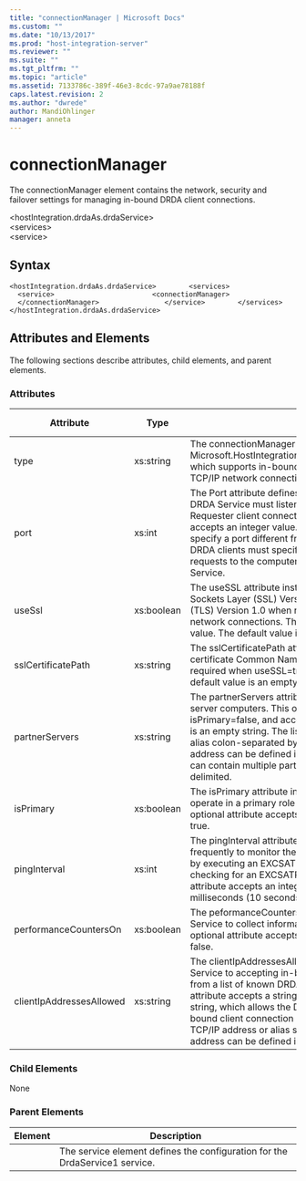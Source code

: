 ```yaml
---
title: "connectionManager | Microsoft Docs"
ms.custom: ""
ms.date: "10/13/2017"
ms.prod: "host-integration-server"
ms.reviewer: ""
ms.suite: ""
ms.tgt_pltfrm: ""
ms.topic: "article"
ms.assetid: 7133786c-389f-46e3-8cdc-97a9ae78188f
caps.latest.revision: 2
ms.author: "dwrede"
author: MandiOhlinger
manager: anneta
---
```

# connectionManager
The connectionManager element contains the network, security and failover settings for managing in-bound DRDA client connections.  
  
 \<hostIntegration.drdaAs.drdaService>  
\<services>  
\<service>  
  
## Syntax  
  
```  
<hostIntegration.drdaAs.drdaService>        <services>                <service>                        <connectionManager>                        </connectionManager>                </service>        </services></hostIntegration.drdaAs.drdaService>  
```  
  
## Attributes and Elements  
 The following sections describe attributes, child elements, and parent elements.  
  
### Attributes  
  
|Attribute|Type|Description|Required|Default Value|  
|---------------|----------|-----------------|--------------|-------------------|  
|type|xs:string|The connectionManager type is the Microsoft.HostIntegration.Drda.Server.TcpConnectionManager, which supports in-bound DRDA AR client connections across a TCP/IP network connection.|true|n/a|  
|port|xs:int|The Port attribute defines the TCP/IP Port number on which the DRDA Service must listen for in-bound DRDA Application Requester client connection requests. This optional attribute accepts an integer value. The default value is 446. If you specify a port different from the default DRDA port 446, then DRDA clients must specify the non-default port number in requests to the computer or they will not connect to the DRDA Service.|false|446|  
|useSsl|xs:boolean|The useSSL attribute instructs the DRDA Service to use Secure Sockets Layer (SSL) Version 3.0 and Transport Layer Security (TLS) Version 1.0 when responding to in-bound TCP/IP network connections. This optional attribute accepts a Boolean value. The default value is false.|false|false|  
|sslCertificatePath|xs:string|The sslCertificatePath attribute specifies the SSL or TLS certificate Common Name (CN). This optional attribute is required when useSSL=true, and accepts a string value. The default value is an empty string.|false|n/a|  
|partnerServers|xs:string|The partnerServers attribute defines the list of secondary server computers. This optional attribute is required when isPrimary=false, and accepts a string value. The default value is an empty string. The list is comprised of a TCP/IP address or alias colon-separated by a TCP/IP port number. The TCP/IP address can be defined in either IPv4 or IPv6 format. The list can contain multiple partner server computers semi-colon delimited.|false|n/a|  
|isPrimary|xs:boolean|The isPrimary attribute instructs the DRDA Service whether to operate in a primary role within a group of servers. This optional attribute accepts a Boolean value. The default value is true.|false|true|  
|pingInterval|xs:int|The pingInterval attribute instructs the DRDA Service how frequently to monitor the health of partner server computers, by executing an EXCSAT (Exchange Server Attribute) flow and checking for an EXCSATRD (EXCSAT Reply Data). This optional attribute accepts an integer value. The default value is 10000 milliseconds (10 seconds).|false|10000|  
|performanceCountersOn|xs:boolean|The peformanceCountersOn attribute instructs the DRDA Service to collect information into performance counters. This optional attribute accepts a Boolean value. The default value is false.|false|false|  
|clientIpAddressesAllowed|xs:string|The clientIpAddressesAllowed attribute restricts the DRDA Service to accepting in-bound TCP/IP network connections from a list of known DRDA AR client computers. This optional attribute accepts a string value. The default value is an empty string, which allows the DRDA Service to respond to all in-bound client connection requests. The list is comprised of a TCP/IP address or alias semi-colon delimited. The TCP/IP address can be defined in either IPv4 or IPv6 format.|false|n/a|  
  
### Child Elements  
 None  
  
### Parent Elements  
  
|Element|Description|  
|-------------|-----------------|  
||The service element defines the configuration for the DrdaService1 service.|
